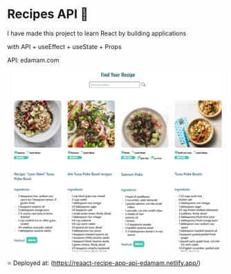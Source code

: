 # Recipes API 🥕

I have made this project to learn React by building applications

with  API + useEffect + useState + Props

API: edamam.com

![Recipe Appl](https://github.com/OlaCharn/react-recipe-app-api/blob/main/src/screenshot.png?raw=true)

⭐ Deployed at: (<https://reaact-recipe-app-api-edamam.netlify.app/>)
